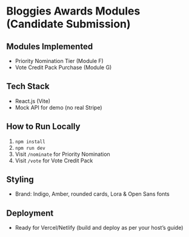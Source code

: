 # Bloggies Awards Modules (Candidate Submission)

## Modules Implemented
- Priority Nomination Tier (Module F)
- Vote Credit Pack Purchase (Module G)

## Tech Stack
- React.js (Vite)
- Mock API for demo (no real Stripe)

## How to Run Locally
1. `npm install`
2. `npm run dev`
3. Visit `/nominate` for Priority Nomination
4. Visit `/vote` for Vote Credit Pack

## Styling
- Brand: Indigo, Amber, rounded cards, Lora & Open Sans fonts

## Deployment
- Ready for Vercel/Netlify (build and deploy as per your host’s guide)